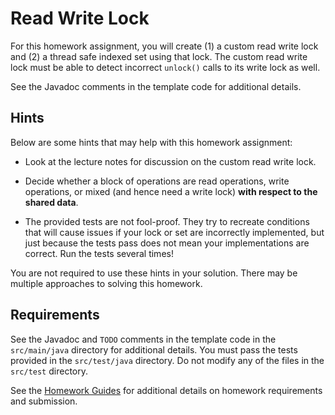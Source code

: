 Read Write Lock
=================================================

For this homework assignment, you will create (1) a custom read write lock and (2) a thread safe indexed set using that lock. The custom read write lock must be able to detect incorrect `unlock()` calls to its write lock as well.

See the Javadoc comments in the template code for additional details.

## Hints ##

Below are some hints that may help with this homework assignment:

  - Look at the lecture notes for discussion on the custom read write lock.

  - Decide whether a block of operations are read operations, write operations, or mixed (and hence need a write lock) **with respect to the shared data**.

  - The provided tests are not fool-proof. They try to recreate conditions that will cause issues if your lock or set are incorrectly implemented, but just because the tests pass does not mean your implementations are correct. Run the tests several times!

You are not required to use these hints in your solution. There may be multiple approaches to solving this homework.

## Requirements ##

See the Javadoc and `TODO` comments in the template code in the `src/main/java` directory for additional details. You must pass the tests provided in the `src/test/java` directory. Do not modify any of the files in the `src/test` directory.

See the [Homework Guides](https://usf-cs212-fall2020.github.io/guides/homework/) for additional details on homework requirements and submission.
